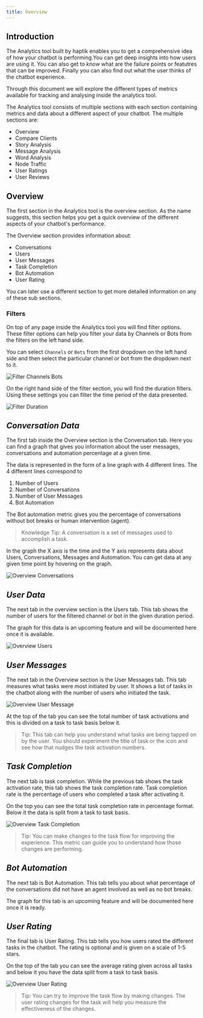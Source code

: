 ```yaml
---
title: Overview
---
```


## Introduction
The Analytics tool built by haptik enables you to get a comprehensive idea of how your chatbot is performing.You can get deep insights into how users are using it. You can also get to know what are the failure points or featutres that can be improved. Finally you can also find out what the user thinks of the chatbot experience.

Through this document we will explore the different types of metrics available for tracking and analysing inside the analytics tool.

The Analytics tool consists of multiple sections with each section containing metrics and data about a different aspect of your chatbot. The multiple sections are:

* Overview
* Compare Clients
* Story Analysis
* Message Analysis
* Word Analysis
* Node Traffic
* User Ratings
* User Reviews

## Overview
The first section in the Analytics tool is the overview section. As the name suggests, this section helps you get a quick overview of the different aspects of your chatbot's performance. 

The Overview section provides information about:
* Conversations
* Users
* User Messages
* Task Completion
* Bot Automation
* User Rating

You can later use a different section to get more detailed information on any of these sub sections.

### Filters
On top of any page inside the Analytics tool you will find filter options. These filter options can help you filter your data by Channels or Bots from the filters on the left hand side. 

You can select `Channels` or `Bots` from the first dropdown on the left hand side and then select the particular channel or bot from the dropdown next to it.

![Filter Channels Bots](assets/basic-filter-channels-bots.png)

On the right hand side of the filter section, you will find the duration filters. Using these settings you can filter the time period of the data presented.

![Filter Duration](assets/basic-filter-duration.png)

## ***Conversation Data***
The first tab inside the Overview section is the Conversation tab. Here you can find a graph that gives you information about the user messages, conversations and automation percentage at a given time.

The data is represented in the form of a line graph with 4 different lines. The 4 different lines correspond to 
1) Number of Users
2) Number of Conversations
3) Number of User Messages
4) Bot Automation

The Bot automation metric gives you the percentage of conversations without bot breaks or human intervention (agent). 

> Knowledge Tip: A conversation is a set of messages used to accomplish a task.

In the graph the X axis is the time and the Y axis represents data about Users, Conversations, Messages and Automation. You can get data at any given time point by hovering on the graph.

![Overview Conversations](assets/basic-overview-conversation.png)

## ***User Data***
The next tab in the overview section is the Users tab. This tab shows the number of users for the filtered channel or bot in the given duration period.

The graph for this data is an upcoming feature and will be documented here once it is available.

![Overview Users](assets/basic-overview-users.png)

## ***User Messages***
The next tab in the Overview section is the User Messages tab. This tab measures what tasks were most initiated by user. It shows a list of tasks in the chatbot along with the number of users who initiated the task.

![Overview User Message](assets/basic-overview-user-messages.png)

At the top of the tab you can see the total number of task activations and this is divided on a task to task basis below it.

> Tip: This tab can help you understand what tasks are being tapped on by the user. You should experiment the title of task or the icon and see how that nudges the task activation numbers.

## ***Task Completion***
The next tab is task completion. While the previous tab shows the task activation rate, this tab shows the task completion rate. Task completion rate is the percentage of users who completed a task after activating it.

On the top you can see the total task completion rate in percentage format. Below it the data is split from a task to task basis.

![Overview Task Completion](assets/basic-overview-task-completion.png)

>Tip: You can make changes to the task flow for improving the experience. This metric can guide you to understand how those changes are performing.

## ***Bot Automation***
The next tab is Bot Automation. This tab tells you about what percentage of the conversations did not have an agent involved as well as no bot breaks. 

The graph for this tab is an upcoming feature and will be documented here once it is ready.

## ***User Rating***
The final tab is User Rating. This tab tells you how users rated the different tasks in the chatbot. The rating is optional and is given on a scale of 1-5 stars.

On the top of the tab you can see the average rating given across all tasks and below it you have the data split from a task to task basis.

![Overview User Rating](assets/basic-overview-user-rating.png)

> Tip: You can try to improve the task flow by making changes. The user rating changes for the task will help you measure the effectiveness of the changes.
